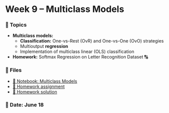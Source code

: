 # Week 9 – Multiclass Models

### 🧠 Topics
- **Multiclass models:**
    - **Classification:** One-vs-Rest (OvR) and One-vs-One (OvO) strategies
    - Multioutput **regression**
    - Implementation of multiclass linear (OLS) classification
- **Homework:** Softmax Regression on Letter Recognition Dataset 🔠


### 📂 Files
- [📘 Notebook: Multiclass Models](multiclass.ipynb)
- [📝 Homework assignment](week9_hw_softmax.md)
- [📘 Homework solution](week9_hw_softmax.ipynb)

### 📅 Date: June 18
